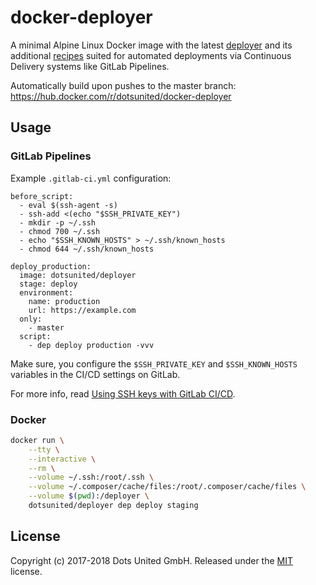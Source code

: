 docker-deployer
===============

A minimal Alpine Linux Docker image with the latest
[deployer](https://deployer.org) and its additional
[recipes](https://github.com/deployphp/recipes) suited for automated deployments
via Continuous Delivery systems like GitLab Pipelines.

Automatically build upon pushes to the master branch:
https://hub.docker.com/r/dotsunited/docker-deployer

Usage
-----

### GitLab Pipelines

Example `.gitlab-ci.yml` configuration:

```
before_script:
  - eval $(ssh-agent -s)
  - ssh-add <(echo "$SSH_PRIVATE_KEY")
  - mkdir -p ~/.ssh
  - chmod 700 ~/.ssh
  - echo "$SSH_KNOWN_HOSTS" > ~/.ssh/known_hosts
  - chmod 644 ~/.ssh/known_hosts

deploy_production:
  image: dotsunited/deployer
  stage: deploy
  environment:
    name: production
    url: https://example.com
  only:
    - master
  script:
    - dep deploy production -vvv
```

Make sure, you configure the `$SSH_PRIVATE_KEY` and `$SSH_KNOWN_HOSTS` variables
in the CI/CD settings on GitLab.

For more info, read
[Using SSH keys with GitLab CI/CD](https://docs.gitlab.com/ee/ci/ssh_keys/README.html).

### Docker

```bash
docker run \
    --tty \
    --interactive \
    --rm \
    --volume ~/.ssh:/root/.ssh \
    --volume ~/.composer/cache/files:/root/.composer/cache/files \
    --volume $(pwd):/deployer \
    dotsunited/deployer dep deploy staging
```

License
-------

Copyright (c) 2017-2018 Dots United GmbH.
Released under the [MIT](LICENSE) license.
